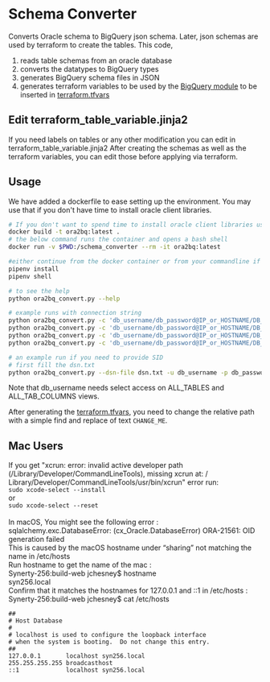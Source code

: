 # Schema Converter
Converts Oracle schema to BigQuery json schema. Later, json schemas are used by terraform to create the tables.
This code, 
1. reads table schemas from an oracle database
2. converts the datatypes to BigQuery types
3. generates BigQuery schema files in JSON
4. generates terraform variables to be used by the [BigQuery module](https://github.com/terraform-google-modules/terraform-google-bigquery) to be inserted in [terraform.tfvars](https://github.com/terraform-google-modules/terraform-google-bigquery/blob/master/examples/multiple_tables/terraform.tfvars)


## Edit terraform_table_variable.jinja2 
If you need labels on tables  or any other modification you can edit in terraform_table_variable.jinja2
After creating the schemas as well as the terraform variables, you can edit those before applying via terraform.

## Usage
We have added a dockerfile to ease setting up the environment. 
You may use that if you don't have time to install oracle client libraries.

```sh
# If you don't want to spend time to install oracle client libraries use our dockerfile
docker build -t ora2bq:latest .
# the below command runs the container and opens a bash shell
docker run -v $PWD:/schema_converter --rm -it ora2bq:latest

#either continue from the docker container or from your commandline if you have oracle client installed.
pipenv install
pipenv shell

# to see the help
python ora2bq_convert.py --help

# example runs with connection string
python ora2bq_convert.py -c 'db_username/db_password@IP_or_HOSTNAME/DB_SERVICE_NAME' -s HR -t D% -o example_terraform_dir/schemas -tf example_terraform_dir/terraform.tfvars
python ora2bq_convert.py -c 'db_username/db_password@IP_or_HOSTNAME/DB_SERVICE_NAME' -s H% -t % -o example_terraform_dir/schemas -tf example_terraform_dir/terraform.tfvars
python ora2bq_convert.py -c 'db_username/db_password@IP_or_HOSTNAME/DB_SERVICE_NAME' -s % -t % -o example_terraform_dir/schemas -tf example_terraform_dir/terraform.tfvars
python ora2bq_convert.py -c 'db_username/db_password@IP_or_HOSTNAME/DB_SERVICE_NAME' -s HR -t "DEPARTMENTS,TEST,REGIONS,JOBS" -o example_terraform_dir/schemas -tf example_terraform_dir/terraform.tf

# an example run if you need to provide SID
# first fill the dsn.txt
python ora2bq_convert.py --dsn-file dsn.txt -u db_username -p db_password -s HR -t D% -o example_terraform_dir/schemas -tf example_terraform_dir/terraform.tfvars 
```

Note that db_username needs select access on ALL_TABLES and ALL_TAB_COLUMNS views.

After generating the [terraform.tfvars](./example_terraform_dir/terraform.tfvars), you need to change the relative path with a simple find and replace of  text `CHANGE_ME`.

## Mac Users
If you get "xcrun: error: invalid active developer path (/Library/Developer/CommandLineTools), missing xcrun at: /<br/>Library/Developer/CommandLineTools/usr/bin/xcrun" error run:<br/>
``` sudo xcode-select --install ```<br/>
or<br/>
``` sudo xcode-select --reset ```<br/>
<br/>
In macOS, You might see the following error :<br/>
sqlalchemy.exc.DatabaseError: (cx_Oracle.DatabaseError) ORA-21561: OID generation failed<br/>
This is caused by the macOS hostname under “sharing” not matching the name in /etc/hosts<br/>
Run hostname to get the name of the mac :<br/>
Synerty-256:build-web jchesney$ hostname<br/>
syn256.local<br/>
Confirm that it matches the hostnames for 127.0.0.1 and ::1 in /etc/hosts :<br/>
Synerty-256:build-web jchesney$ cat /etc/hosts<br/>
```
##
# Host Database
#
# localhost is used to configure the loopback interface
# when the system is booting.  Do not change this entry.
##
127.0.0.1       localhost syn256.local
255.255.255.255 broadcasthost
::1             localhost syn256.local
```